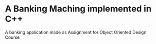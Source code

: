 # A Banking Maching implemented in C++
A banking application made as Assignment for Object Oriented Design Course 
